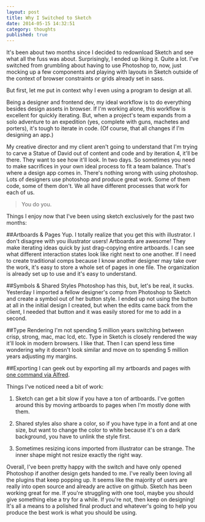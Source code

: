 ```yaml
---
layout: post
title: Why I Switched to Sketch
date: 2014-05-15 14:32:51
category: thoughts
published: true
---
```


It's been about two months since I decided to redownload Sketch and see what all the fuss was about. Surprisingly, I ended up liking it. Quite a lot. I've switched from grumbling about having to use Photoshop to, now, just mocking up a few components and playing with layouts in Sketch outside of the context of browser constraints or grids already set in sass. 

But first, let me put in context why I even using a program to design at all.

Being a designer and frontend dev, my ideal workflow is to do everything besides design assets in browser. If I'm working alone, this workflow is excellent for quickly iterating. But, when a project's team expands from a solo adventure to an expedition (yes, complete with guns, machetes and porters), it's tough to iterate in code. (Of course, that all changes if I'm designing an app.)

My creative director and my client aren't going to understand that I'm trying to carve a Statue of David out of content and code and by iteration 4, it'll be there. They want to see how it'll look. In two days. So sometimes you need to make sacrifices in your own ideal process to fit a team balance. That's where a design app comes in. There's nothing wrong with using photoshop. Lots of designers use photoshop and produce great work. Some of them code, some of them don't. We all have different processes that work for each of us.

>You do you.

Things I enjoy now that I've been using sketch exclusively for the past two months:

##Artboards & Pages
Yup. I totally realize that you get this with illustrator. I don't disagree with you illustrator users! Artboards are awesome! They make iterating ideas quick by just drag-copying entire artboards. I can see what different interaction states look like right next to one another. If I need to create traditional comps because I know another designer may take over the work, it's easy to store a whole set of pages in one file. The organization is already set up to use and it's easy to understand.

##Symbols & Shared Styles
Photoshop has this, but, let's be real, it sucks. Yesterday I imported a fellow designer's comp from Photoshop to Sketch and create a symbol out of her button style. I ended up not using the button at all in the initial design I created, but when the edits came back from the client, I needed that button and it was easily stored for me to add in a second.

##Type Rendering
I'm not spending 5 million years switching between crisp, strong, mac, mac lcd, etc. Type in Sketch is closely rendered the way it'll look in modern browsers. I like that. Then I can spend less time wondering why it doesn't look similar and move on to spending 5 million years adjusting my margins.

##Exporting
I can geek out by exporting all my artboards and pages with [one command via Alfred](http://jonohunt.tumblr.com/post/84511158113/alfred-workflow-export-sketch-documents). 

Things I've noticed need a bit of work:
1. Sketch can get a bit slow if you have a ton of artboards. I've gotten around this by moving artboards to pages when I'm mostly done with them.

2. Shared styles also share a color, so if you have type in a font and at one size, but want to change the color to white because it's on a dark background, you have to unlink the style first.

3. Sometimes resizing icons imported from illustrator can be strange. The inner shape might not resize exactly the right way.

Overall, I've been pretty happy with the switch and have only opened Photoshop if another design gets handed to me. I've really been loving all the plugins that keep popping up. It seems like the majority of users are really into open source and already are active on github. Sketch has been working great for me. If you're struggling with one tool, maybe you should give something else a try for a while. If you're not, then keep on designing! It's all a means to a polished final product and whatever's going to help you produce the best work is what you should be using.
